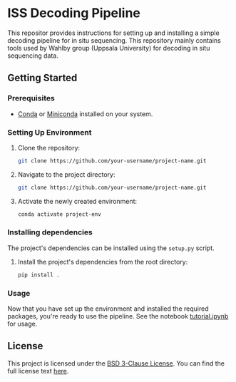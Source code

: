 # ISS Decoding Pipeline


This repositor provides instructions for setting up and installing a simple decoding pipeline for in situ sequencing. This repository mainly contains tools used by Wahlby  group (Uppsala University) for decoding in situ sequencing data.

## Getting Started

### Prerequisites

- [Conda](https://docs.conda.io/en/latest/miniconda.html) or [Miniconda](https://docs.conda.io/en/latest/miniconda.html) installed on your system.

### Setting Up Environment

1. Clone the repository:

   ```bash
   git clone https://github.com/your-username/project-name.git
   ```

2. Navigate to the project directory:
    ```bash
   git clone https://github.com/your-username/project-name.git
   ```
3. Activate the newly created environment:
    ```bash
    conda activate project-env
    ```

### Installing dependencies
The project's dependencies can be installed using the `setup.py` script.

1. Install the project's dependencies from the root directory:
    ```bash
    pip install .
    ```

### Usage
Now that you have set up the environment and installed the required packages, you're ready to use the pipeline. See the notebook
[tutorial.ipynb](tutorial.ipynb) for usage.


## License

This project is licensed under the [BSD 3-Clause License](LICENSE). You can find the full license text [here](https://opensource.org/licenses/BSD-3-Clause).


 